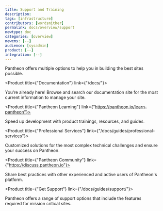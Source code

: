 ```yaml
---
title: Support and Training
description: 
tags: [infrastructure]
contributors: [wordsmither]
permalink: docs/overview/support
newtype: doc
categories: [overview]
newcms: [--]
audience: [sysadmin]
product: [--]
integration: [--]
---
```


Pantheon offers multiple options to help you in building the best sites possible.

<ProductGroup>

  <Product title={"Documentation"} link={"/docs/"}>

  You're already here! Browse and search our documentation site for the most current information to manage your site.

  </Product>

  <Product title={"Pantheon Learning"} link={"https://pantheon.io/learn-pantheon"}>

  Speed up development with product trainings, resources, and guides.

  </Product>

  <Product title={"Professional Services"} link={"/docs/guides/professional-services"}>

  Customized solutions for the most complex technical challenges and ensure your success on Pantheon.

  </Product>

  <Product title={"Pantheon Community"} link={"https://discuss.pantheon.io"}>

  Share best practices with other experienced and active users of Pantheon's platform.

  </Product>

  <Product title={"Get Support"} link={"/docs/guides/support/"}>

  Pantheon offers a range of support options that include the features required for mission critical sites.

  </Product>


</ProductGroup>

